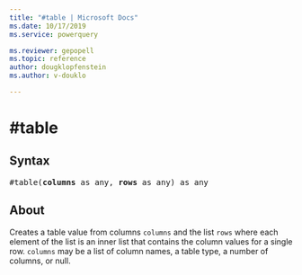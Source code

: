 ```yaml
---
title: "#table | Microsoft Docs"
ms.date: 10/17/2019
ms.service: powerquery

ms.reviewer: gepopell
ms.topic: reference
author: dougklopfenstein
ms.author: v-douklo

---
```

# \#table #

## Syntax

<pre>
#table(<b>columns</b> as any, <b>rows</b> as any) as any
</pre>

## About
Creates a table value from columns `columns` and the list `rows` where each element of the list is an inner list that contains the column values for a single row. `columns` may be a list of column names, a table type, a number of columns, or null.

  
